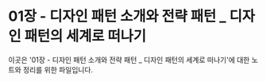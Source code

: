 ﻿# 01장 - 디자인 패턴 소개와 전략 패턴 _ 디자인 패턴의 세계로 떠나기

이곳은 '01장 - 디자인 패턴 소개와 전략 패턴 _ 디자인 패턴의 세계로 떠나기'에 대한 노트와 정리를 위한 파일입니다.
